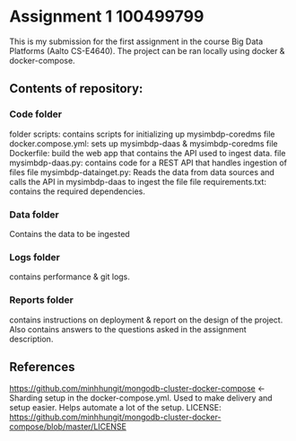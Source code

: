 # Assignment 1  100499799


This is my submission for the first assignment in the course Big Data Platforms (Aalto CS-E4640).
The project can be ran locally using docker & docker-compose.

## Contents of repository:
### Code folder
   folder scripts: contains scripts for initializing up mysimbdp-coredms
   file docker.compose.yml: sets up mysimbdp-daas & mysimbdp-coredms
   file Dockerfile: build the web app that contains the API used to ingest data.
   file mysimbdp-daas.py: contains code for a REST API that handles ingestion of files
   file mysimbdp-datainget.py: Reads the data from data sources and calls the API in mysimbdp-daas to ingest the file
   file requirements.txt: contains the required dependencies.
### Data folder
   Contains the data to be ingested
### Logs folder
   contains performance & git logs.
### Reports folder
   contains instructions on deployment & report on the design of the project. Also contains answers to the questions asked in the assignment description.
## References

   https://github.com/minhhungit/mongodb-cluster-docker-compose <- Sharding setup in the docker-compose.yml. Used to make delivery and setup easier. Helps automate a lot of the setup. 
   LICENSE: https://github.com/minhhungit/mongodb-cluster-docker-compose/blob/master/LICENSE

